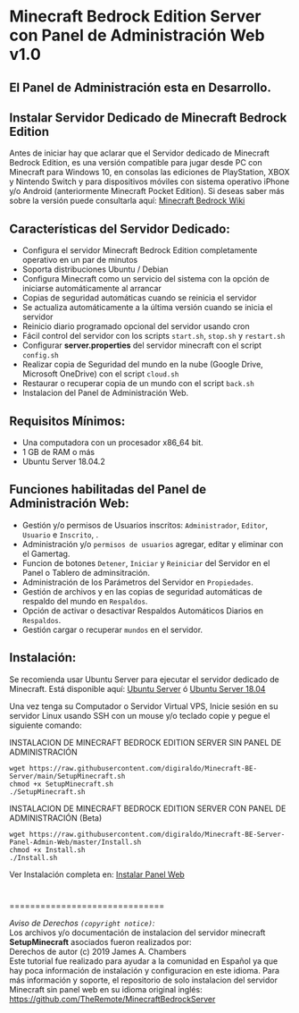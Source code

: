 # Minecraft Bedrock Edition Server con Panel de Administración Web v1.0

## El Panel de Administración esta en Desarrollo.

## Instalar Servidor Dedicado de Minecraft Bedrock Edition

Antes de iniciar hay que aclarar que el Servidor dedicado de Minecraft Bedrock Edition, es una versión compatible para jugar desde PC con Minecraft para Windows 10, en consolas las ediciones de PlayStation, XBOX y Nintendo Switch y para dispositivos móviles con sistema operativo iPhone y/o Android (anteriormente Minecraft Pocket Edition). Si deseas saber más sobre la versión puede consultarla aquí:  [Minecraft Bedrock Wiki](https://translate.google.com/translate?sl=auto&tl=es&u=https://minecraft.gamepedia.com/Bedrock_Edition)

## Características del Servidor Dedicado:
* Configura el servidor Minecraft Bedrock Edition completamente operativo en un par de minutos
* Soporta distribuciones Ubuntu / Debian
* Configura Minecraft como un servicio del sistema con la opción de iniciarse automáticamente al arrancar
* Copias de seguridad automáticas cuando se reinicia el servidor
* Se actualiza automáticamente a la última versión cuando se inicia el servidor
* Reinicio diario programado opcional del servidor usando cron
* Fácil control del servidor con los scripts `start.sh`, `stop.sh` y `restart.sh`
* Configurar **server.properties** del servidor minecraft con el script `config.sh`
* Realizar copia de Seguridad del mundo en la nube (Google Drive, Microsoft OneDrive) con el script `cloud.sh`
* Restaurar o recuperar copia de un mundo con el script `back.sh`
* Instalacion del Panel de Administración Web.

## Requisitos Mínimos:
* Una computadora con un procesador x86_64 bit.
* 1 GB de RAM o más
* Ubuntu Server 18.04.2

## Funciones habilitadas del Panel de Administración Web:
* Gestión y/o permisos de Usuarios inscritos: `Administrador`, `Editor`, `Usuario` e `Inscrito`, .
* Administración y/o `permisos de usuarios` agregar, editar y eliminar con el Gamertag.
* Funcion de botones `Detener`, `Iniciar` y `Reiniciar` del Servidor en el Panel o Tablero de adminsitración.
* Administración de los Parámetros del Servidor en `Propiedades`.
* Gestión de archivos y en las copias de seguridad automáticas de respaldo del mundo en `Respaldos`.
* Opción de activar o desactivar Respaldos Automáticos Diarios en `Respaldos`.
* Gestión cargar o recuperar `mundos` en el servidor.


## Instalación:

Se recomienda usar Ubuntu Server para ejecutar el servidor dedicado de Minecraft. Está disponible aquí:
[Ubuntu Server](https://ubuntu.com/download/server)   ó  [Ubuntu Server 18.04](http://cdimage.ubuntu.com/releases/18.04/release/)

Una vez tenga su Computador o Servidor Virtual VPS, Inicie sesión en su servidor Linux usando SSH con un mouse y/o teclado copie y pegue el siguiente comando:

INSTALACION DE MINECRAFT BEDROCK EDITION SERVER SIN PANEL DE ADMINISTRACIÓN

```
wget https://raw.githubusercontent.com/digiraldo/Minecraft-BE-Server/main/SetupMinecraft.sh
chmod +x SetupMinecraft.sh
./SetupMinecraft.sh
```

INSTALACION DE MINECRAFT BEDROCK EDITION SERVER CON PANEL DE ADMINISTRACIÓN (Beta)

```
wget https://raw.githubusercontent.com/digiraldo/Minecraft-BE-Server-Panel-Admin-Web/master/Install.sh
chmod +x Install.sh
./Install.sh
```

Ver Instalación completa en: [Instalar Panel Web](https://gorobeta.blogspot.com/2021/04/instalar-minecraft-bedrock-edition-panel-admin.html)
#
#
#
#
#
#
#
#
==============================

*Aviso de Derechos `(copyright notice)`:*  
Los archivos y/o documentación de instalacion del servidor minecraft **SetupMinecraft** asociados fueron realizados por:  
Derechos de autor (c) 2019 James A. Chambers  
Este tutorial fue realizado para ayudar a la comunidad en Español ya que hay poca información de instalación y configuracion en este idioma. Para más información y soporte, el repositorio de solo instalacion del servidor Minecraft sin panel web en su idioma original inglés: https://github.com/TheRemote/MinecraftBedrockServer
